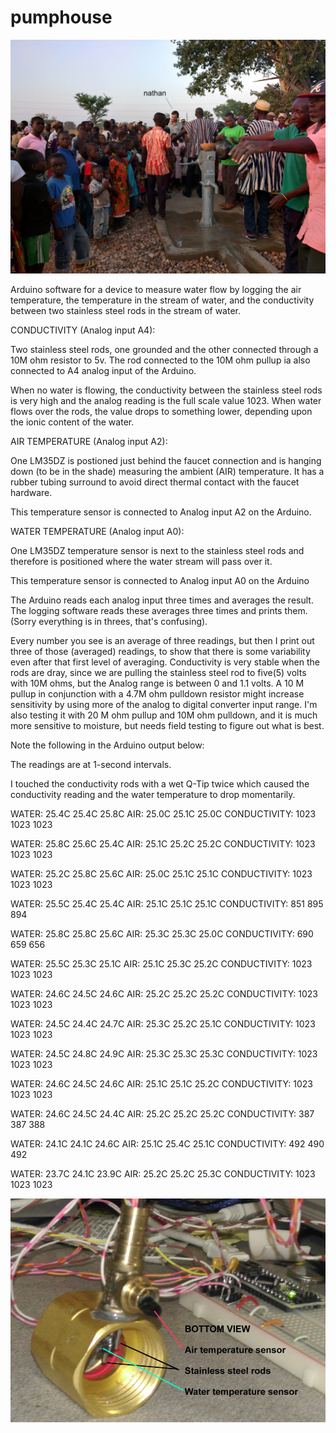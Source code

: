 # pumphouse
![alt tag](Well_Ghana_20151122_171003.jpg)

Arduino software for a device to measure water flow by logging the air temperature, the temperature in the stream of water, and the conductivity between two stainless steel rods in the stream of water.

CONDUCTIVITY (Analog input A4):

Two stainless steel rods, one grounded and the other connected through a 10M ohm resistor to 5v. The rod connected to the 10M ohm pullup ia also connected to A4 analog input of the Arduino. 

When no water is flowing, the conductivity between the stainless steel rods is very high and the analog reading is the full scale value 1023.  When water flows over the rods, the value drops to something lower, depending upon the ionic content of the water.


AIR TEMPERATURE (Analog input A2):

One LM35DZ is postioned just behind the  faucet connection and is hanging down (to be in the shade) measuring the ambient (AIR) temperature. It has a rubber tubing surround to avoid direct thermal contact with the faucet hardware.

This temperature sensor is connected to Analog input A2 on the Arduino.

WATER TEMPERATURE (Analog input A0):

One LM35DZ temperature sensor is next to the stainless steel rods and therefore is positioned where the water stream will pass over it. 

This temperature sensor is connected to Analog input A0 on the Arduino

The Arduino reads each analog input three times and averages the result.
The logging software reads these averages three times and prints them.
(Sorry everything is in threes, that's confusing).

Every number you see is an average of three readings, but then I print out three of those (averaged) readings, to show that there is some variability even after that first level of averaging.  Conductivity is very stable when the rods are dray, since we are pulling the stainless steel rod to five(5) volts with 10M ohms, but the Analog range is between 0 and 1.1 volts. A 10 M pullup in conjunction with a 4.7M ohm pulldown resistor might increase sensitivity by using more of the analog to digital converter input range.  I'm also testing it with 20 M ohm pullup and 10M ohm pulldown, and it is much more sensitive to moisture, but needs field testing to figure out what is best.

Note the following in the Arduino output below:

The readings are at 1-second intervals.

I touched the conductivity rods with a wet Q-Tip twice which caused the
conductivity reading and the water temperature to drop momentarily.

WATER: 25.4C 25.4C 25.8C  AIR: 25.0C 25.1C 25.0C   CONDUCTIVITY: 1023 1023 1023


WATER: 25.8C 25.6C 25.4C  AIR: 25.1C 25.2C 25.2C   CONDUCTIVITY: 1023 1023 1023


WATER: 25.2C 25.8C 25.6C  AIR: 25.0C 25.1C 25.1C   CONDUCTIVITY: 1023 1023 1023


WATER: 25.5C 25.4C 25.4C  AIR: 25.1C 25.1C 25.1C   CONDUCTIVITY: 851 895 894


WATER: 25.8C 25.8C 25.6C  AIR: 25.3C 25.3C 25.0C   CONDUCTIVITY: 690 659 656


WATER: 25.5C 25.3C 25.1C  AIR: 25.1C 25.3C 25.2C   CONDUCTIVITY: 1023 1023 1023


WATER: 24.6C 24.5C 24.6C  AIR: 25.2C 25.2C 25.2C   CONDUCTIVITY: 1023 1023 1023


WATER: 24.5C 24.4C 24.7C  AIR: 25.3C 25.2C 25.1C   CONDUCTIVITY: 1023 1023 1023


WATER: 24.5C 24.8C 24.9C  AIR: 25.3C 25.3C 25.3C   CONDUCTIVITY: 1023 1023 1023


WATER: 24.6C 24.5C 24.6C  AIR: 25.1C 25.1C 25.2C   CONDUCTIVITY: 1023 1023 1023


WATER: 24.6C 24.5C 24.4C  AIR: 25.2C 25.2C 25.2C   CONDUCTIVITY: 387 387 388


WATER: 24.1C 24.1C 24.6C  AIR: 25.1C 25.4C 25.1C   CONDUCTIVITY: 492 490 492


WATER: 23.7C 24.1C 23.9C  AIR: 25.2C 25.2C 25.3C   CONDUCTIVITY: 1023 1023 1023


![alt tag](bottom.jpg)
